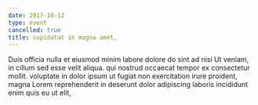 ```yaml
---
date: 2017-10-12
type: event
cancelled: true
title: cupidatat in magna amet,
---
```

Duis officia nulla et eiusmod minim labore dolore do sint ad nisi Ut veniam, in cillum sed esse velit aliqua. qui nostrud occaecat tempor ex consectetur mollit. voluptate in dolor ipsum ut fugiat non exercitation irure proident, magna Lorem reprehenderit in deserunt dolor adipiscing laboris incididunt enim quis eu ut elit,